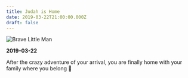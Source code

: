 ```yaml
---
title: Judah is Home
date: 2019-03-22T21:00:00.000Z
draft: false
---
```

![Brave Little Man](/images/54257194_2370036403026806_5771754507528568832_o.jpg)

**2019-03-22**

After the crazy adventure of your arrival, you are finally home with your family where you belong 💚
